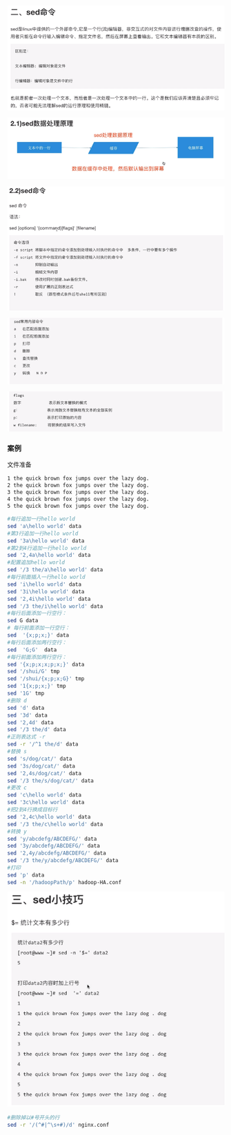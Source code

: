 ![image-20220515155822756](MarkDownImages/06-sed%E5%92%8Cawk.assets/image-20220515155822756.png)

![image-20220515155936959](MarkDownImages/06-sed%E5%92%8Cawk.assets/image-20220515155936959.png)

![image-20220515160220640](MarkDownImages/06-sed%E5%92%8Cawk.assets/image-20220515160220640.png)

![image-20220515160321530](MarkDownImages/06-sed%E5%92%8Cawk.assets/image-20220515160321530.png)

![image-20220515160442030](MarkDownImages/06-sed%E5%92%8Cawk.assets/image-20220515160442030.png)



### 案例

文件准备

```
1 the quick brown fox jumps over the lazy dog.
2 the quick brown fox jumps over the lazy dog.
3 the quick brown fox jumps over the lazy dog.
4 the quick brown fox jumps over the lazy dog.
5 the quick brown fox jumps over the lazy dog.
```

```sh
#每行追加一行hello world
sed 'a\hello world' data
#第3行追加一行hello world
sed '3a\hello world' data
#第2到4行追加一行hello world
sed '2,4a\hello world' data
#配置追加hello world
sed '/3 the/a\hello world' data
#每行前面插入一行hello world
sed 'i\hello world' data
sed '3i\hello world' data
sed '2,4i\hello world' data
sed '/3 the/i\hello world' data
#每行后面添加一行空行：
sed G data
# 每行前面添加一行空行：
sed  '{x;p;x;}' data
#每行后面添加两行空行：
sed  'G;G'  data
#每行前面添加两行空行：
sed '{x;p;x;x;p;x;}' data
sed '/shui/G' tmp  
sed '/shui/{x;p;x;G}' tmp 
sed '1{x;p;x;}' tmp
sed '1G' tmp
#删除 d
sed 'd' data
sed '3d' data
sed '2,4d' data
sed '/3 the/d' data
#正则表达式 -r
sed -r '/^1 the/d' data
#替换 s
sed 's/dog/cat/' data
sed '3s/dog/cat/' data
sed '2,4s/dog/cat/' data
sed '/3 the/s/dog/cat/' data
#更改 c
sed 'c\hello world' data
sed '3c\hello world' data
#把2到4行换成目标行
sed '2,4c\hello world' data
sed '/3 the/c\hello world' data
#转换 y
sed 'y/abcdefg/ABCDEFG/' data
sed '3y/abcdefg/ABCDEFG/' data
sed '2,4y/abcdefg/ABCDEFG/' data
sed '/3 the/y/abcdefg/ABCDEFG/' data
#打印
sed 'p' data
sed -n '/hadoopPath/p' hadoop-HA.conf
```



![image-20220515165953973](MarkDownImages/06-sed%E5%92%8Cawk.assets/image-20220515165953973.png)

```sh
#删除掉以#号开头的行
sed -r '/(^#|^\s+#)/d' nginx.conf
```

